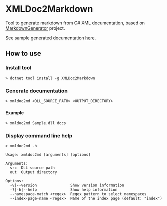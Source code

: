 # XMLDoc2Markdown

Tool to generate markdown from C# XML documentation, based on [MarkdownGenerator](https://github.com/neuecc/MarkdownGenerator) project.

See sample generated documentation [here](sample).

## How to use

### Install tool

```shell
> dotnet tool install -g XMLDoc2Markdown
```

### Generate documentation

```shell
> xmldoc2md <DLL_SOURCE_PATH> <OUTPUT_DIRECTORY>
```

#### Example

```shell
> xmldoc2md Sample.dll docs
```

### Display command line help

```shell
> xmldoc2md -h

Usage: xmldoc2md [arguments] [options]

Arguments:
  src  DLL source path
  out  Output directory

Options:
  -v|--version               Show version information
  -?|-h|--help               Show help information
  --namespace-match <regex>  Regex pattern to select namespaces
  --index-page-name <regex>  Name of the index page (default: "index")

```
